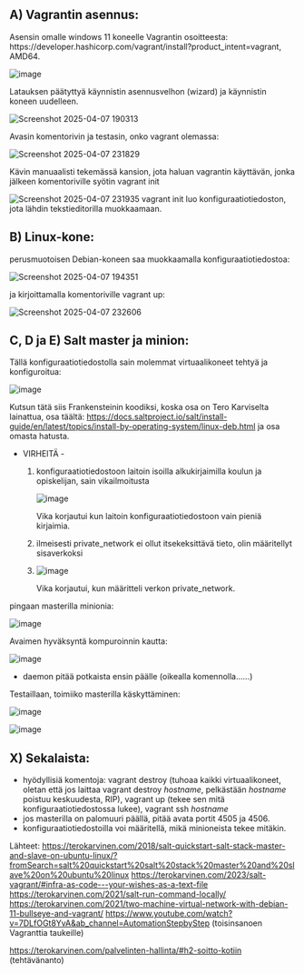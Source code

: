 
<h2> A) Vagrantin asennus: </h2>
Asensin omalle windows 11 koneelle Vagrantin osoitteesta: https://developer.hashicorp.com/vagrant/install?product_intent=vagrant, AMD64.

![image](https://github.com/user-attachments/assets/975d2f26-32d4-4a96-bf54-28bcc752851f)

Latauksen päätyttyä käynnistin asennusvelhon (wizard) ja käynnistin koneen uudelleen. 

![Screenshot 2025-04-07 190313](https://github.com/user-attachments/assets/21a89052-04fb-48a8-8d96-d47dbe6283bb)

Avasin komentorivin ja testasin, onko vagrant olemassa:

![Screenshot 2025-04-07 231829](https://github.com/user-attachments/assets/eb55bef7-6bd6-49be-9d59-749451495599)

Kävin manuaalisti tekemässä kansion, jota haluan vagrantin käyttävän, jonka jälkeen komentoriville syötin vagrant init

![Screenshot 2025-04-07 231935](https://github.com/user-attachments/assets/88414ca4-cd54-46de-a09c-e8a6fac0fd8e)
vagrant init luo konfiguraatiotiedoston, jota lähdin tekstieditorilla muokkaamaan. 



<h2> B) Linux-kone: </h2>
perusmuotoisen Debian-koneen saa muokkaamalla konfiguraatiotiedostoa:

![Screenshot 2025-04-07 194351](https://github.com/user-attachments/assets/118cf40d-ecdf-402a-873e-947aee794fe5)

ja kirjoittamalla komentoriville vagrant up:

![Screenshot 2025-04-07 232606](https://github.com/user-attachments/assets/570e66cc-52da-4027-bc6b-ae338936d271)

<h2> C, D ja E) Salt master ja minion: </h2>
Tällä konfiguraatiotiedostolla sain molemmat virtuaalikoneet tehtyä ja konfiguroitua:

![image](https://github.com/user-attachments/assets/4c626145-4560-4bdf-9aae-693aa4bececd)

Kutsun tätä siis Frankensteinin koodiksi, koska osa on Tero Karviselta lainattua, osa täältä: https://docs.saltproject.io/salt/install-guide/en/latest/topics/install-by-operating-system/linux-deb.html ja osa omasta hatusta. 

- VIRHEITÄ -
  1. konfiguraatiotiedostoon laitoin isoilla alkukirjaimilla koulun ja opiskelijan, sain vikailmoitusta
     
     ![image](https://github.com/user-attachments/assets/5e46c35f-c620-44a3-9281-bea2b4b458d8)
     
     Vika korjautui kun laitoin konfiguraatiotiedostoon vain pieniä kirjaimia.

  3. ilmeisesti private_network ei ollut itsekeksittävä tieto, olin määritellyt sisaverkoksi
  4. 
     ![image](https://github.com/user-attachments/assets/0704bf68-31da-4b08-8afa-0a1b47badb0d)
     
     Vika korjautui, kun määritteli verkon private_network.

pingaan masterilla minionia:

![image](https://github.com/user-attachments/assets/390d5289-8192-4223-a2e3-0e0d137d6693)

Avaimen hyväksyntä kompuroinnin kautta:

![image](https://github.com/user-attachments/assets/d83fac61-d1ad-47d7-ba48-1f804e4ece99)

- daemon pitää potkaista ensin päälle (oikealla komennolla......)

Testaillaan, toimiiko masterilla käskyttäminen:

![image](https://github.com/user-attachments/assets/4b098065-df2a-481b-8064-d5e65a2ee9b7)

![image](https://github.com/user-attachments/assets/997a985b-4f51-4e28-8eb3-fc81a0e84e24)


<h2> X) Sekalaista: </h2>

- hyödyllisiä komentoja: vagrant destroy (tuhoaa kaikki virtuaalikoneet, oletan että jos laittaa vagrant destroy _hostname_, pelkästään _hostname_ poistuu keskuudesta, RIP), vagrant up (tekee sen mitä konfiguraatiotiedostossa lukee),
  vagrant ssh _hostname_
- jos masterilla on palomuuri päällä, pitää avata portit 4505 ja 4506.
- konfiguraatiotiedostoilla voi määritellä, mikä minioneista tekee mitäkin.

Lähteet: 
https://terokarvinen.com/2018/salt-quickstart-salt-stack-master-and-slave-on-ubuntu-linux/?fromSearch=salt%20quickstart%20salt%20stack%20master%20and%20slave%20on%20ubuntu%20linux
https://terokarvinen.com/2023/salt-vagrant/#infra-as-code---your-wishes-as-a-text-file
https://terokarvinen.com/2021/salt-run-command-locally/
https://terokarvinen.com/2021/two-machine-virtual-network-with-debian-11-bullseye-and-vagrant/
https://www.youtube.com/watch?v=7DLfOGt8YvA&ab_channel=AutomationStepbyStep (toisinsanoen Vagranttia taukeille)

https://terokarvinen.com/palvelinten-hallinta/#h2-soitto-kotiin (tehtävänanto)



